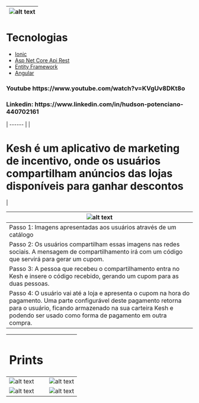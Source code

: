 | ![alt text](https://docs.google.com/uc?id=1a79otEH-WjaLJr0y6i4ZvKcmn3hjVcFn) |
| ------ |

# Tecnologias

* [Ionic](https://ionicframework.com/)
* [Asp Net Core Api Rest](https://docs.microsoft.com/pt-br/aspnet/core/?view=aspnetcore-3.1) 
* [Entity Framework](https://docs.microsoft.com/pt-br/ef/)
* [Angular](https://angular.io/)

<h3>Youtube https://www.youtube.com/watch?v=KVgUv8DKt8o</h3>
<h3>Linkedin: https://www.linkedin.com/in/hudson-potenciano-440702161</h3>

| ------ |
|<h1>Kesh é um aplicativo de marketing de incentivo, onde os usuários compartilham anúncios das lojas disponíveis para ganhar descontos</h1>|

| ![alt text](https://docs.google.com/uc?id=1ZnT_Kt9G1HCciqBhVB5EBmHGEbz-ImDu) |
| ------ |
| Passo 1: Imagens apresentadas aos usuários através de um catálogo|
|Passo 2: Os usuários compartilham essas imagens nas redes sociais. A mensagem de compartilhamento irá com um código que servirá para gerar um cupom.|
|Passo 3: A pessoa que recebeu o compartilhamento entra no Kesh e insere o código recebido, gerando um cupom para as duas pessoas.|
|Passo 4: O usuário vai até a loja e apresenta o cupom na hora do pagamento. Uma parte configurável deste pagamento retorna para o usuário, ficando armazenado na sua carteira Kesh e podendo ser usado como forma de pagamento em outra compra.||


|<h1>Prints</h1>||
| ------ | ------|
|![alt text](https://docs.google.com/uc?id=1YqdY6nCP8lKbdC8QOPlC18Uk3Dxvd6Ii)|![alt text](https://docs.google.com/uc?id=1Gvf6D6FkCKSVQoxqUS0DACJeuaMfrSiL)|
|![alt text](https://docs.google.com/uc?id=1yqIMtXZF1T40u4qpzLfhh28j4RhdVDat)|![alt text](https://docs.google.com/uc?id=1kknei4Aq8y0_9zOqSIrU3eAue-NLd3Hr)|
